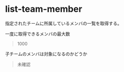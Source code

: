 # list-team-member

指定されたチームに所属しているメンバの一覧を取得する。

一度に取得できるメンバの最大数

> 1000

子チームのメンバは対象になるのかどうか

> 未確認
